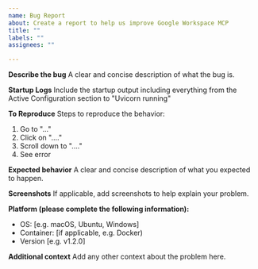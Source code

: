 ```yaml
---
name: Bug Report
about: Create a report to help us improve Google Workspace MCP
title: ""
labels: ""
assignees: ""

---
```


**Describe the bug**
A clear and concise description of what the bug is.

**Startup Logs**
Include the startup output including everything from the Active Configuration section to "Uvicorn running"

**To Reproduce**
Steps to reproduce the behavior:
1. Go to "..."
2. Click on "...."
3. Scroll down to "...."
4. See error

**Expected behavior**
A clear and concise description of what you expected to happen.

**Screenshots**
If applicable, add screenshots to help explain your problem.

**Platform (please complete the following information):**
 - OS: [e.g. macOS, Ubuntu, Windows]
- Container: [if applicable, e.g. Docker)
 - Version [e.g. v1.2.0]

**Additional context**
Add any other context about the problem here.
